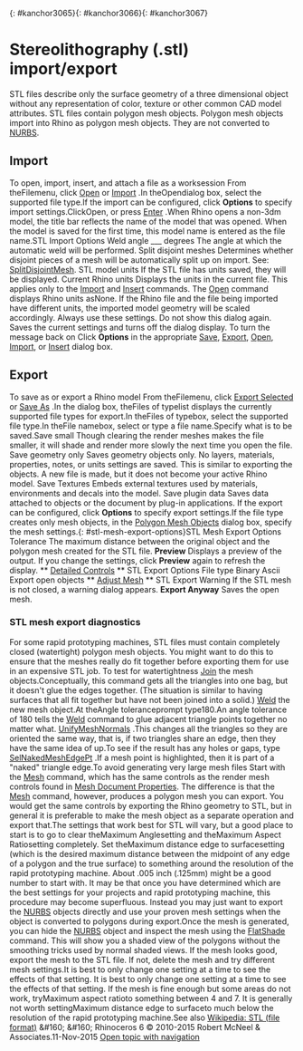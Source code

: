 ---
---

{: #kanchor3065}{: #kanchor3066}{: #kanchor3067}
# Stereolithography (.stl) import/export
STL files describe only the surface geometry of a three dimensional object without any representation of color, texture or other common CAD model attributes.
STL files contain polygon mesh objects. Polygon mesh objects import into Rhino as polygon mesh objects. They are not converted to [NURBS](http://www.rhino3d.com/nurbs).

## Import
To open, import, insert, and attach a file as a worksession
From theFilemenu, click [Open](open.html) or [Import](import.html) .In theOpendialog box, select the supported file type.If the import can be configured, click **Options** to specify import settings.ClickOpen, or press [Enter](enter-key.html) .When Rhino opens a non-3dm model, the title bar reflects the name of the model that was opened. When the model is saved for the first time, this model name is entered as the file name.STL Import Options
Weld angle ___ degrees
The angle at which the automatic weld will be performed.
Split disjoint meshes
Determines whether disjoint pieces of a mesh will be automatically split up on import.
See: [SplitDisjointMesh](splitdisjointmesh.html).
STL model units
If the STL file has units saved, they will be displayed.
Current Rhino units
Displays the units in the current file. This applies only to the [Import](import.html) and [Insert](insert.html) commands. The [Open](open.html) command displays Rhino units asNone.
If the Rhino file and the file being imported have different units, the imported model geometry will be scaled accordingly.
Always use these settings. Do not show this dialog again.
Saves the current settings and turns off the dialog display.
To turn the message back on
Click **Options** in the appropriate [Save](save.html), [Export](export.html), [Open](open.html), [Import](import.html), or [Insert](insert.html) dialog box.
## Export
To save as or export a Rhino model
From theFilemenu, click [Export Selected](export.html) or [Save As](save.html#saveas) .In the dialog box, theFiles of typelist displays the currently supported file types for export.In theFiles of typebox, select the supported file type.In theFile namebox, select or type a file name.Specify what is to be saved.Save small
Though clearing the render meshes makes the file smaller, it will shade and render more slowly the next time you open the file.
Save geometry only
Saves geometry objects only. No layers, materials, properties, notes, or units settings are saved.
This is similar to exporting the objects. A new file is made, but it does not become your active Rhino model.
Save Textures
Embeds external textures used by materials, environments and decals into the model.
Save plugin data
Saves data attached to objects or the document by plug-in applications.
If the export can be configured, click **Options** to specify export settings.If the file type creates only mesh objects, in the [Polygon Mesh Objects](polygon-mesh-simple-options.html) dialog box, specify the mesh settings.{: #stl-mesh-export-options}STL Mesh Export Options
Tolerance
The maximum distance between the original object and the polygon mesh created for the STL file.
 **Preview** 
Displays a preview of the output.
If you change the settings, click **Preview** again to refresh the display.
 ** [Detailed Controls](polygon-mesh-detailed-options.html) ** 
STL Export Options
File type
Binary
Ascii
Export open objects
 ** [Adjust Mesh](#stl-mesh-export-options) ** 
STL Export Warning
If the STL mesh is not closed, a warning dialog appears.
 **Export Anyway** 
Saves the open mesh.

### STL mesh export diagnostics
For some rapid prototyping machines, STL files must contain completely closed (watertight) polygon mesh objects.
You might want to do this to ensure that the meshes really do fit together before exporting them for use in an expensive STL job.
To test for watertightness
 [Join](join.html) the mesh objects.Conceptually, this command gets all the triangles into one bag, but it doesn't glue the edges together. (The situation is similar to having surfaces that all fit together but have not been joined into a solid.) [Weld](weld.html) the new mesh object.At theAngle toleranceprompt type180.An angle tolerance of 180 tells the [Weld](weld.html) command to glue adjacent triangle points together no matter what. [UnifyMeshNormals](unifymeshnormals.html) .This changes all the triangles so they are oriented the same way, that is, if two triangles share an edge, then they have the same idea of up.To see if the result has any holes or gaps, type [SelNakedMeshEdgePt](selection-commands.html#selnakedmeshedgept) .If a mesh point is highlighted, then it is part of a "naked" triangle edge.To avoid generating very large mesh files
Start with the [Mesh](mesh.html) command, which has the same controls as the render mesh controls found in [Mesh Document Properties](mesh.html). The difference is that the [Mesh](mesh.html) command, however, produces a polygon mesh you can export. You would get the same controls by exporting the Rhino geometry to STL, but in general it is preferable to make the mesh object as a separate operation and export that.The settings that work best for STL will vary, but a good place to start is to go to clear theMaximum Anglesetting and theMaximum Aspect Ratiosetting completely. Set theMaximum distance edge to surfacesetting (which is the desired maximum distance between the midpoint of any edge of a polygon and the true surface) to something around the resolution of the rapid prototyping machine. About .005 inch (.125mm) might be a good number to start with. It may be that once you have determined which are the best settings for your projects and rapid prototyping machine, this procedure may become superfluous. Instead you may just want to export the [NURBS](http://www.rhino3d.com/nurbs) objects directly and use your proven mesh settings when the object is converted to polygons during export.Once the mesh is generated, you can hide the [NURBS](http://www.rhino3d.com/nurbs) object and inspect the mesh using the [FlatShade](flatshade.html) command. This will show you a shaded view of the polygons without the smoothing tricks used by normal shaded views. If the mesh looks good, export the mesh to the STL file. If not, delete the mesh and try different mesh settings.It is best to only change one setting at a time to see the effects of that setting. It is best to only change one setting at a time to see the effects of that setting. If the mesh is fine enough but some areas do not work, tryMaximum aspect ratioto something between 4 and 7. It is generally not worth settingMaximum distance edge to surfaceto much below the resolution of the rapid prototyping machine.See also
 [Wikipedia: STL (file format)](http://en.wikipedia.org/wiki/STL_(file_format)) 
&#160;
&#160;
Rhinoceros 6 © 2010-2015 Robert McNeel &amp; Associates.11-Nov-2015
 [Open topic with navigation](stereolithography-stl-import-export.html) 

